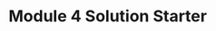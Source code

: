 <!DOCTYPE html>
<html>
<head>
  <meta charset="utf-8">
  <title>Module 4 Solution Starter</title>
  <script>
    var names = ["Chanel", "Chaundra", "Nyla", "Akyra", "Vanessia", "Beverly", "Kenzo", "TeeJay", "Willistine", "Rosetta","Yaakov", "John", "Jen", "Jason", "Paul", "Frank", "Larry", "Paula", "Laura", "Jim"]; // DO NOT REMOVE
  </script>
  <script src="SpeakHello.js"></script>
  <script src="SpeakGoodBye.js"></script>
  <script src="script.js"></script>
</head>
<body>
  <h1>Module 4 Solution Starter</h1>
</body>
</html>
